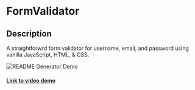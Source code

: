 # FormValidator
## Description
A straightforwrd form validator for username, email, and password using vanilla JavaScript, HTML, & CSS.

![README Generator Demo](assets/demo.gif)
#### [Link to video demo](https://drive.google.com/file/d/1Vv1i1Suk_1xXno7NEySPy2-BxLXCT6rh/view)
<!--
## Table of Contents
* <a href='#installation'>Installation</a>
* <a href='#usage'>Usage</a>
* <a href='#license'>License</a>
* <a href='#contribution'>Contribution</a>
* <a href='#tests'>Tests</a>
* <a href='#questions'>Questions</a>
## Installation
Clone this repository. Then, open the directory containing `index.js` in your Node terminal and run `npm install`.
## Usage
Used to create a README.md
## License
This application is using the MIT license.
## Contributing
Please refer to the <a href='#questions'>Questions</a> section for any questions related to contributing.
## Tests
Open the directory containing `index.js` and run `node index.js` in your Node terminal.
## Questions
  For any questions, please contact me using one of the following links:

* [My GitHub Profile](https://github.com/pj-brown)

* pjbrown05@gmail.com
-->
